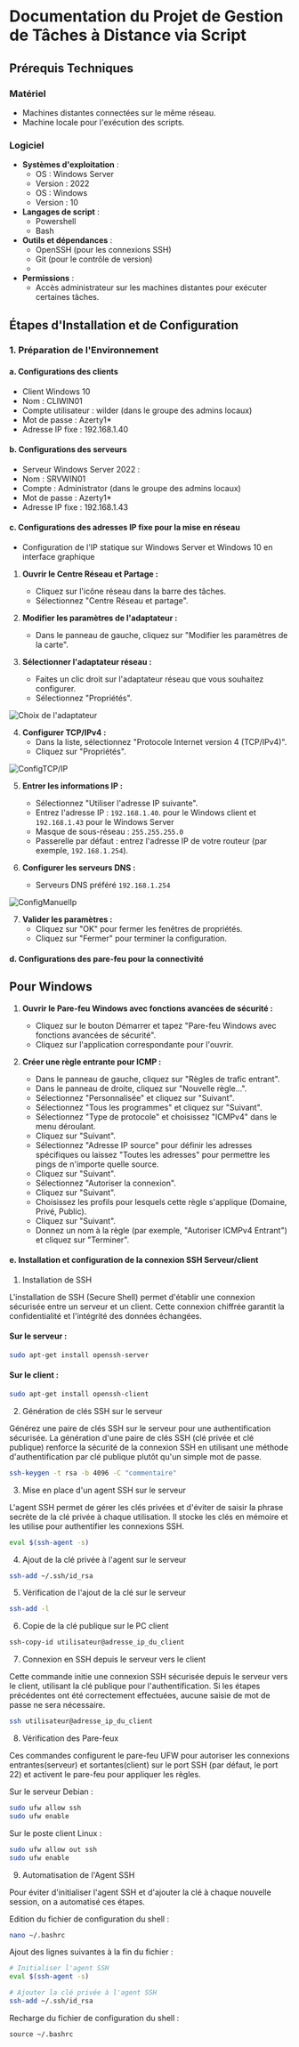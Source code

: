 # Documentation du Projet de Gestion de Tâches à Distance via Script

## Prérequis Techniques

### Matériel
- Machines distantes connectées sur le même réseau.
- Machine locale pour l'exécution des scripts.

### Logiciel
- **Systèmes d'exploitation** :
  - OS : Windows Server
  - Version : 2022
  - OS : Windows 
  - Version : 10
- **Langages de script** :
  - Powershell
  - Bash
- **Outils et dépendances** :
  - OpenSSH (pour les connexions SSH)
  - Git (pour le contrôle de version)
  - 
- **Permissions** :
  - Accès administrateur sur les machines distantes pour exécuter certaines tâches.

## Étapes d'Installation et de Configuration

### 1. Préparation de l'Environnement

#### a. Configurations des clients

- Client Windows 10 
- Nom : CLIWIN01
- Compte utilisateur : wilder (dans le groupe des admins locaux)
- Mot de passe : Azerty1*
- Adresse IP fixe : 192.168.1.40

 #### b. Configurations des serveurs
 
- Serveur Windows Server 2022 :
- Nom : SRVWIN01
- Compte : Administrator (dans le groupe des admins locaux)
- Mot de passe : Azerty1*
- Adresse IP fixe : 192.168.1.43
  
 #### c. Configurations des adresses IP fixe pour la mise en réseau

 - Configuration de l'IP statique sur Windows Server et Windows 10 en interface graphique

1. **Ouvrir le Centre Réseau et Partage :**
   - Cliquez sur l'icône réseau dans la barre des tâches.
   - Sélectionnez "Centre Réseau et partage".

2. **Modifier les paramètres de l'adaptateur :**
   - Dans le panneau de gauche, cliquez sur "Modifier les paramètres de la carte".

3. **Sélectionner l'adaptateur réseau :**
   - Faites un clic droit sur l'adaptateur réseau que vous souhaitez configurer.
   - Sélectionnez "Propriétés".
     
![Choix de l'adaptateur](Images/Mise_en_reseaux.png)

4. **Configurer TCP/IPv4 :**
   - Dans la liste, sélectionnez "Protocole Internet version 4 (TCP/IPv4)".
   - Cliquez sur "Propriétés".
  
![ConfigTCP/IP](Images/mise_en_reseaux_2.png)

5. **Entrer les informations IP :**
   - Sélectionnez "Utiliser l'adresse IP suivante".
   - Entrez l'adresse IP : `192.168.1.40`. pour le Windows client et `192.168.1.43` pour le Windows Server
   - Masque de sous-réseau : `255.255.255.0` 
   - Passerelle par défaut : entrez l'adresse IP de votre routeur (par exemple, `192.168.1.254`).

6. **Configurer les serveurs DNS :**
   - Serveurs DNS préféré  `192.168.1.254` 

![ConfigManuelIp](Images/mise_en_reseaux_3.png)

7. **Valider les paramètres :**
   - Cliquez sur "OK" pour fermer les fenêtres de propriétés.
   - Cliquez sur "Fermer" pour terminer la configuration.

 #### d. Configurations des pare-feu pour la connectivité
## Pour Windows

1. **Ouvrir le Pare-feu Windows avec fonctions avancées de sécurité :**
   - Cliquez sur le bouton Démarrer et tapez "Pare-feu Windows avec fonctions avancées de sécurité".
   - Cliquez sur l'application correspondante pour l'ouvrir.

2. **Créer une règle entrante pour ICMP :**
   - Dans le panneau de gauche, cliquez sur "Règles de trafic entrant".
   - Dans le panneau de droite, cliquez sur "Nouvelle règle...".
   - Sélectionnez "Personnalisée" et cliquez sur "Suivant".
   - Sélectionnez "Tous les programmes" et cliquez sur "Suivant".
   - Sélectionnez "Type de protocole" et choisissez "ICMPv4" dans le menu déroulant.
   - Cliquez sur "Suivant".
   - Sélectionnez "Adresse IP source" pour définir les adresses spécifiques ou laissez "Toutes les adresses" pour permettre les pings de n'importe quelle source.
   - Cliquez sur "Suivant".
   - Sélectionnez "Autoriser la connexion".
   - Cliquez sur "Suivant".
   - Choisissez les profils pour lesquels cette règle s'applique (Domaine, Privé, Public).
   - Cliquez sur "Suivant".
   - Donnez un nom à la règle (par exemple, "Autoriser ICMPv4 Entrant") et cliquez sur "Terminer".
  
  #### e. Installation et configuration de la connexion SSH Serveur/client
 

1. Installation de SSH  
 
L'installation de SSH (Secure Shell) permet d'établir une connexion sécurisée entre un serveur et un client. Cette connexion chiffrée garantit la confidentialité et l'intégrité des données échangées.

#### Sur le serveur :

```bash
sudo apt-get install openssh-server
```
#### Sur le client :

```bash
sudo apt-get install openssh-client
```
2. Génération de clés SSH sur le serveur    

Générez une paire de clés SSH sur le serveur pour une authentification sécurisée.
La génération d'une paire de clés SSH (clé privée et clé publique) renforce la sécurité de la connexion SSH en utilisant une méthode d'authentification par clé publique plutôt qu'un simple mot de passe.

```bash
ssh-keygen -t rsa -b 4096 -C "commentaire"
```

3. Mise en place d'un agent SSH sur le serveur  

L'agent SSH permet de gérer les clés privées et d'éviter de saisir la phrase secrète de la clé privée à chaque utilisation. Il stocke les clés en mémoire et les utilise pour authentifier les connexions SSH.  


```bash
eval $(ssh-agent -s)
```
4. Ajout de la clé privée à l'agent sur le serveur  

```bash
ssh-add ~/.ssh/id_rsa
```
5. Vérification de l'ajout de la clé sur le serveur  

```bash
ssh-add -l
```
6. Copie de la clé publique sur le PC client  

```bash
ssh-copy-id utilisateur@adresse_ip_du_client
```
7. Connexion en SSH depuis le serveur vers le client  

Cette commande initie une connexion SSH sécurisée depuis le serveur vers le client, utilisant la clé publique pour l'authentification. Si les étapes précédentes ont été correctement effectuées, aucune saisie de mot de passe ne sera nécessaire.

```bash
ssh utilisateur@adresse_ip_du_client
```
8. Vérification des Pare-feux  

Ces commandes configurent le pare-feu UFW pour autoriser les connexions entrantes(serveur) et sortantes(client) sur le port SSH (par défaut, le port 22) et activent le pare-feu pour appliquer les règles.      

Sur le serveur Debian :

```bash
sudo ufw allow ssh
sudo ufw enable
```
Sur le poste client Linux :

```bash
sudo ufw allow out ssh
sudo ufw enable
```
9. Automatisation de l'Agent SSH    

Pour éviter d'initialiser l'agent SSH et d'ajouter la clé à chaque nouvelle session, on a automatisé ces étapes.

Edition du fichier de configuration du shell :

```bash
nano ~/.bashrc
```
Ajout des lignes suivantes à la fin du fichier :

```bash
# Initialiser l'agent SSH
eval $(ssh-agent -s)

# Ajouter la clé privée à l'agent SSH
ssh-add ~/.ssh/id_rsa
```
Recharge du fichier de configuration du shell :  
```
source ~/.bashrc
```

